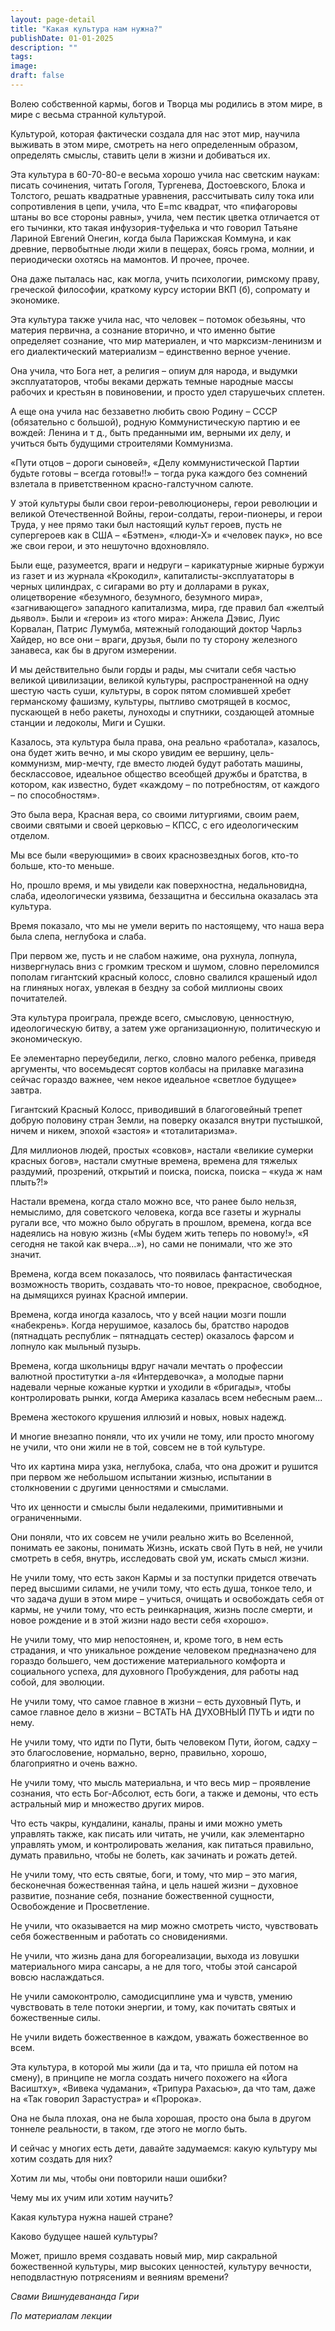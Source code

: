 ```yaml
---
layout: page-detail
title: "Какая культура нам нужна?"
publishDate: 01-01-2025
description: ""
tags:
image:
draft: false
---
```


 Волею собственной кармы, богов и Творца мы родились в этом мире, в мире с весьма странной культурой.

 Культурой, которая фактически создала для нас этот мир, научила выживать в этом мире, смотреть на него определенным образом, определять смыслы, ставить цели в жизни и добиваться их.

 Эта культура в 60-70-80-е весьма хорошо учила нас светским наукам: писать сочинения, читать Гоголя, Тургенева, Достоевского, Блока и Толстого, решать квадратные уравнения, рассчитывать силу тока или сопротивления в цепи, учила, что E=mc квадрат, что «пифагоровы штаны во все стороны равны», учила, чем пестик цветка отличается от его тычинки, кто такая инфузория-туфелька и что говорил Татьяне Лариной Евгений Онегин, когда была Парижская Коммуна, и как древние, первобытные люди жили в пещерах, боясь грома, молнии, и периодически охотясь на мамонтов. И прочее, прочее.

 Она даже пыталась нас, как могла, учить психологии, римскому праву, греческой философии, краткому курсу истории ВКП (б), сопромату и экономике.

 Эта культура также учила нас, что человек – потомок обезьяны, что материя первична, а сознание вторично, и что именно бытие определяет сознание, что мир материален, и что марксизм-ленинизм и его диалектический материализм – единственно верное учение.

 Она учила, что Бога нет, а религия – опиум для народа, и выдумки эксплуататоров, чтобы веками держать темные народные массы рабочих и крестьян в повиновении, и просто удел старушечьих сплетен.

 А еще она учила нас беззаветно любить свою Родину – СССР (обязательно с большой), родную Коммунистическую партию и ее вождей: Ленина и т д., быть преданными им, верными их делу, и учиться быть будущими строителями Коммунизма.

 «Пути отцов – дороги сыновей», «Делу коммунистической Партии будьте готовы – всегда готовы!!» – тогда рука каждого без сомнений взлетала в приветственном красно-галстучном салюте.

 У этой культуры были свои герои-революционеры, герои революции и великой Отечественной Войны, герои-солдаты, герои-пионеры, и герои Труда, у нее прямо таки был настоящий культ героев, пусть не супергероев как в США – «Бэтмен», «люди-Х» и «человек паук», но все же свои герои, и это нешуточно вдохновляло.

 Были еще, разумеется, враги и недруги – карикатурные жирные буржуи из газет и из журнала «Крокодил», капиталисты-эксплуататоры в черных цилиндрах, с сигарами во рту и долларами в руках, олицетворение «безумного, безумного, безумного мира», «загнивающего» западного капитализма, мира, где правил бал «желтый дьявол». Были и «герои» из «того мира»: Анжела Дэвис, Луис Корвалан, Патрис Лумумба, мятежный голодающий доктор Чарльз Хайдер, но все они – враги, друзья, были по ту сторону железного занавеса, как бы в другом измерении.

 И мы действительно были горды и рады, мы считали себя частью великой цивилизации, великой культуры, распространенной на одну шестую часть суши, культуры, в сорок пятом сломившей хребет германскому фашизму, культуры, пытливо смотрящей в космос, пускающей в небо ракеты, луноходы и спутники, создающей атомные станции и ледоколы, Миги и Сушки.

 Казалось, эта культура была права, она реально «работала», казалось, она будет жить вечно, и мы скоро увидим ее вершину, цель-коммунизм, мир-мечту, где вместо людей будут работать машины, бесклассовое, идеальное общество всеобщей дружбы и братства, в котором, как известно, будет «каждому – по потребностям, от каждого – по способностям».

 Это была вера, Красная вера, со своими литургиями, своим раем, своими святыми и своей церковью – КПСС, с его идеологическим отделом.

 Мы все были «верующими» в своих краснозвездных богов, кто-то больше, кто-то меньше.

 Но, прошло время, и мы увидели как поверхностна, недальновидна, слаба, идеологически уязвима, беззащитна и бессильна оказалась эта культура.

 Время показало, что мы не умели верить по настоящему, что наша вера была слепа, неглубока и слаба.

 При первом же, пусть и не слабом нажиме, она рухнула, лопнула, низвергнулась вниз с громким треском и шумом, словно переломился пополам гигантский красный колосс, словно свалился крашеный идол на глиняных ногах, увлекая в бездну за собой миллионы своих почитателей.

 Эта культура проиграла, прежде всего, смысловую, ценностную, идеологическую битву, а затем уже организационную, политическую и экономическую.

 Ее элементарно переубедили, легко, словно малого ребенка, приведя аргументы, что восемьдесят сортов колбасы на прилавке магазина сейчас гораздо важнее, чем некое идеальное «светлое будущее» завтра.

 Гигантский Красный Колосс, приводивший в благоговейный трепет добрую половину стран Земли, на поверку оказался внутри пустышкой, ничем и никем, эпохой «застоя» и «тоталитаризма».

 Для миллионов людей, простых «совков», настали «великие сумерки красных богов», настали смутные времена, времена для тяжелых раздумий, прозрений, открытий и поиска, поиска, поиска – «куда ж нам плыть?!»

 Настали времена, когда стало можно все, что ранее было нельзя, немыслимо, для советского человека, когда все газеты и журналы ругали все, что можно было обругать в прошлом, времена, когда все надеялись на новую жизнь («Мы будем жить теперь по новому!», «Я сегодня не такой как вчера…»), но сами не понимали, что же это значит.

 Времена, когда всем показалось, что появилась фантастическая возможность творить, создавать что-то новое, прекрасное, свободное, на дымящихся руинах Красной империи.

 Времена, когда иногда казалось, что у всей нации мозги пошли «набекрень». Когда нерушимое, казалось бы, братство народов (пятнадцать республик – пятнадцать сестер) оказалось фарсом и лопнуло как мыльный пузырь.

 Времена, когда школьницы вдруг начали мечтать о профессии валютной проститутки а-ля «Интердевочка», а молодые парни надевали черные кожаные куртки и уходили в «бригады», чтобы контролировать рынки, когда Америка казалась всем небесным раем...

 Времена жестокого крушения иллюзий и новых, новых надежд.

 И многие внезапно поняли, что их учили не тому, или просто многому не учили, что они жили не в той, совсем не в той культуре.

 Что их картина мира узка, неглубока, слаба, что она дрожит и рушится при первом же небольшом испытании жизнью, испытании в столкновении с другими ценностями и смыслами.

 Что их ценности и смыслы были недалекими, примитивными и ограниченными.

 Они поняли, что их совсем не учили реально жить во Вселенной, понимать ее законы, понимать Жизнь, искать свой Путь в ней, не учили смотреть в себя, внутрь, исследовать свой ум, искать смысл жизни.

 Не учили тому, что есть закон Кармы и за поступки придется отвечать перед высшими силами, не учили тому, что есть душа, тонкое тело, и что задача души в этом мире – учиться, очищать и освобождать себя от кармы, не учили тому, что есть реинкарнация, жизнь после смерти, и новое рождение и в этой жизни надо вести себя «хорошо».

 Не учили тому, что мир непостоянен, и, кроме того, в нем есть страдания, и что уникальное рождение человеком предназначено для гораздо большего, чем достижение материального комфорта и социального успеха, для духовного Пробуждения, для работы над собой, для эволюции.

 Не учили тому, что самое главное в жизни – есть духовный Путь, и самое главное дело в жизни – ВСТАТЬ НА ДУХОВНЫЙ ПУТЬ и идти по нему.

 Не учили тому, что идти по Пути, быть человеком Пути, йогом, садху – это благословение, нормально, верно, правильно, хорошо, благоприятно и очень важно.

 Не учили тому, что мысль материальна, и что весь мир – проявление сознания, что есть Бог-Абсолют, есть боги, а также и демоны, что есть астральный мир и множество других миров.

 Что есть чакры, кундалини, каналы, праны и ими можно уметь управлять также, как писать или читать, не учили, как элементарно управлять умом, и контролировать желания, как питаться правильно, думать правильно, чтобы не болеть, как зачинать и рожать детей.

 Не учили тому, что есть святые, боги, и тому, что мир – это магия, бесконечная божественная тайна, и цель нашей жизни – духовное развитие, познание себя, познание божественной сущности, Освобождение и Просветление.

 Не учили, что оказывается на мир можно смотреть чисто, чувствовать себя божественным и работать со сновидениями.

 Не учили, что жизнь дана для богореализации, выхода из ловушки материального мира сансары, а не для того, чтобы этой сансарой вовсю наслаждаться.

 Не учили самоконтролю, самодисциплине ума и чувств, умению чувствовать в теле потоки энергии, и тому, как почитать святых и божественные силы.

 Не учили видеть божественное в каждом, уважать божественное во всем.

 Эта культура, в которой мы жили (да и та, что пришла ей потом на смену), в принципе не могла создать ничего похожего на «Йога Васиштху», «Вивека чудамани», «Трипура Рахасью», да что там, даже на «Так говорил Зарастустра» и «Пророка».

 Она не была плохая, она не была хорошая, просто она была в другом тоннеле реальности, в таком, где этого не могло быть.

 И сейчас у многих есть дети, давайте задумаемся: какую культуру мы хотим создать для них?

 Хотим ли мы, чтобы они повторили наши ошибки?

 Чему мы их учим или хотим научить?

 Какая культура нужна нашей стране?

 Каково будущее нашей культуры?

 Может, пришло время создавать новый мир, мир сакральной божественной культуры, мир высоких ценностей, культуру вечности, неподвластную потрясениям и веяниям времени?

_Свами Вишнудевананда Гири_ 

_По материалам лекции_ 
